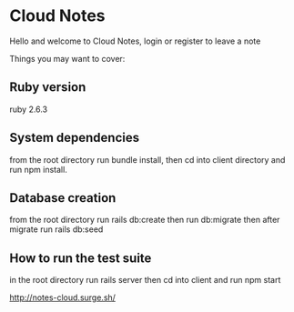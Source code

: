 # Cloud Notes

Hello and welcome to Cloud Notes, login or register to leave a note

Things you may want to cover:

## Ruby version
ruby 2.6.3

## System dependencies
from the root directory run bundle install, then cd into client directory and run npm install.

## Database creation
from the root directory run rails db:create then run db:migrate then after migrate run rails db:seed


## How to run the test suite
 in the root directory run rails server then cd into client and run npm start

http://notes-cloud.surge.sh/
